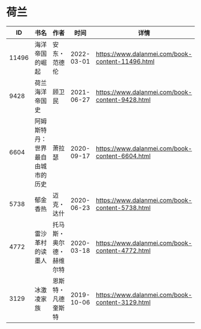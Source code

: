 # 荷兰

| ID | 书名 | 作者 | 时间 | 详情 | 下载页面 | EPUB下载链接 | MOBI下载链接 | AZW3下载链接 |
| --- | --- | --- | --- | --- | --- | --- | --- | --- |
| 11496 | 海洋帝国的崛起 | 安东・范德伦 | 2022-03-01 | https://www.dalanmei.com/book-content-11496.html | https://www.dalanmei.com/download-book-11496.html | http://ct.dalanmei.com/f/31084289-570174743-25a3c0 | http://ct.dalanmei.com/f/31084289-570299922-47bc7b | http://ct.dalanmei.com/f/31084289-570369207-bd9265 |
| 9428 | 荷兰海洋帝国史 | 顾卫民 | 2021-06-27 | https://www.dalanmei.com/book-content-9428.html | https://www.dalanmei.com/download-book-9428.html | http://ct.dalanmei.com/f/31084289-571728360-ffaaed | http://ct.dalanmei.com/f/31084289-572088510-710ea2 | http://ct.dalanmei.com/f/31084289-572112916-ca0947 |
| 6604 | 阿姆斯特丹：世界最自由城市的历史 | 萧拉瑟 | 2020-09-17 | https://www.dalanmei.com/book-content-6604.html | https://www.dalanmei.com/download-book-6604.html | http://ct.dalanmei.com/f/31084289-571550429-933633 | http://ct.dalanmei.com/f/31084289-571848013-27aada | http://ct.dalanmei.com/f/31084289-572201588-e87819 |
| 5738 | 郁金香热 | 迈克・达什 | 2020-06-23 | https://www.dalanmei.com/book-content-5738.html | https://www.dalanmei.com/download-book-5738.html | http://ct.dalanmei.com/f/31084289-571607902-b3773d | http://ct.dalanmei.com/f/31084289-571736133-eb9ccb | http://ct.dalanmei.com/f/31084289-571914276-09a0b9 |
| 4772 | 雷沙革村的读墨人 | 托马斯・奥尔德・赫维尔特 | 2020-03-18 | https://www.dalanmei.com/book-content-4772.html | https://www.dalanmei.com/download-book-4772.html | http://ct.dalanmei.com/f/31084289-571594206-95ed1c | http://ct.dalanmei.com/f/31084289-572127582-22a48e | http://ct.dalanmei.com/f/31084289-571984920-54b279 |
| 3129 | 冰激凌家族 | 恩斯特・凡德奎斯特 | 2019-10-06 | https://www.dalanmei.com/book-content-3129.html |  |  |  |  |
